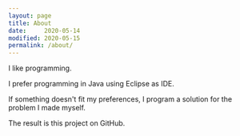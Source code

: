 ```yaml
---
layout: page
title: About
date:     2020-05-14
modified: 2020-05-15
permalink: /about/
---
```


I like programming.

I prefer programming in Java using Eclipse as IDE.

If something doesn't fit my preferences, I program a solution for the problem I made myself.

The result is this project on GitHub.
